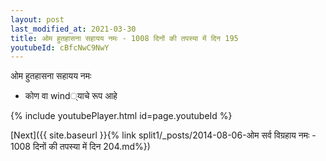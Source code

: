 ```yaml
---
layout: post
last_modified_at: 2021-03-30
title: ओम हुतहासना सहायय नमः - 1008 दिनों की तपस्या में दिन 195
youtubeId: cBfcNwC9NwY
---
```

 
 
 ओम हुतहासना सहायय नमः  
 
 -  कोण वा wind्याचे रूप आहे 
 
  
 
  
 
 
 
 
 
 


{% include youtubePlayer.html id=page.youtubeId %}
 
[Next]({{ site.baseurl }}{% link  split1/_posts/2014-08-06-ओम सर्व विग्रहाय नमः - 1008 दिनों की तपस्या में दिन 204.md%})
 
